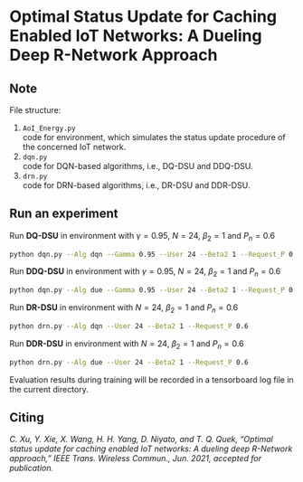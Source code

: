 # Optimal Status Update for Caching Enabled IoT Networks: A Dueling Deep R-Network Approach

## Note
File structure: 
1. `AoI_Energy.py` \
   code for environment, which simulates the status update procedure of the concerned IoT network.
2. `dqn.py` \
   code for DQN-based algorithms, i.e., DQ-DSU and DDQ-DSU.
3. `drn.py` \
   code for DRN-based algorithms, i.e., DR-DSU and DDR-DSU.

## Run an experiment
Run **DQ-DSU** in environment with $\gamma=0.95$, $N=24$, $\beta_2=1$ and $P_n=0.6$
``` bash
python dqn.py --Alg dqn --Gamma 0.95 --User 24 --Beta2 1 --Request_P 0.6
```

Run **DDQ-DSU** in environment with $\gamma=0.95$, $N=24$, $\beta_2=1$ and $P_n=0.6$
``` bash
python dqn.py --Alg due --Gamma 0.95 --User 24 --Beta2 1 --Request_P 0.6
```

Run **DR-DSU** in environment with $N=24$, $\beta_2=1$ and $P_n=0.6$
``` bash
python drn.py --Alg dqn --User 24 --Beta2 1 --Request_P 0.6
```

Run **DDR-DSU** in environment with $N=24$, $\beta_2=1$ and $P_n=0.6$
``` bash
python drn.py --Alg due --User 24 --Beta2 1 --Request_P 0.6
```

Evaluation results during training  will be recorded in a tensorboard log file in the current directory.


## Citing 

*C. Xu, Y. Xie, X. Wang, H. H. Yang, D. Niyato, and T. Q. Quek,
“Optimal status update for caching enabled IoT networks: A dueling
deep R-Network approach,” IEEE Trans. Wireless Commun., Jun. 2021,
accepted for publication.*